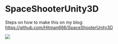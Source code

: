 SpaceShooterUnity3D
===================

Steps on how to make this on my blog: https://github.com/Hitman666/SpaceShooterUnity3D

![](http://www.nikola-breznjak.com/blog/wp-content/uploads/2015/01/Shooter1.jpg)
